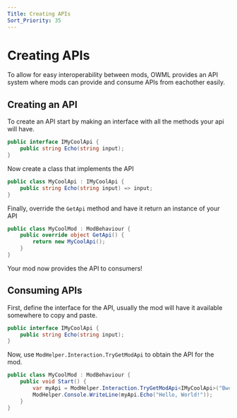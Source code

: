 ```yaml
---
Title: Creating APIs
Sort_Priority: 35
---
```


# Creating APIs

To allow for easy interoperability between mods, OWML provides an API system where mods can provide and consume APIs from eachother easily.

## Creating an API

To create an API start by making an interface with all the methods your api will have. 

```csharp
public interface IMyCoolApi {
    public string Echo(string input);
}
```

Now create a class that implements the API

```csharp
public class MyCoolApi : IMyCoolApi {
    public string Echo(string input) => input;
}
```

Finally, override the `GetApi` method and have it return an instance of your API

```csharp
public class MyCoolMod : ModBehaviour {
    public override object GetApi() {
        return new MyCoolApi();
    }
}
```

Your mod now provides the API to consumers!

## Consuming APIs

First, define the interface for the API, usually the mod will have it available somewhere to copy and paste.

```csharp
public interface IMyCoolApi {
    public string Echo(string input);
}
```

Now, use `ModHelper.Interaction.TryGetModApi` to obtain the API for the mod.

```csharp
public class MyCoolMod : ModBehaviour {
    public void Start() {
        var myApi = ModHelper.Interaction.TryGetModApi<IMyCoolApi>("Bwc9876.MyCoolMod");
        ModHelper.Console.WriteLine(myApi.Echo("Hello, World!"));
    }
}
```

